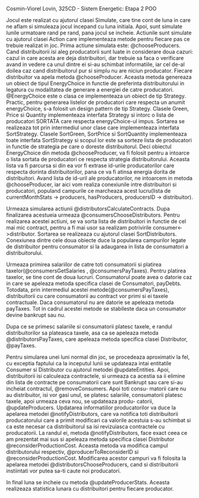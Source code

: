 Cosmin-Viorel Lovin, 325CD - Sistem Energetic: Etapa 2 POO

Jocul este realizat cu ajutorul clasei Simulate, care tine cont de luna 
in care ne aflam si simuleaza jocul incepand cu luna initiala. Apoi,
sunt simulate lunile urmatoare rand pe rand, pana jocul se incheie.
Actiunile sunt simulate cu ajutorul clasei Action care implementeaza
metode pentru fiecare pas ce trebuie realizat in joc. Prima actiune 
simulata este:
@chooseProducers.
Cand distribuitorii isi aleg producatorii sunt luate in considerare
doua cazuri: cazul in care acesta are deja distribuitori, dar trebuie 
sa faca o verificare avand in vedere ca unul dintre ei si-au schimbat
informatiile, iar cel de-al doilea caz cand distribuitorul pur si 
simplu nu are niciun producator. Fiecare distribuitor va apela metoda
@chooseProducer. Aceasta metoda genereaza un obiect de tipul 
EnergyChoice in functie de preferinta distribuitorului in legatura
cu modalitatea de generare a energiei de catre producatori. 
@EnergyChoice este o clasa ce implementeaza un obiect de tip Strategy.
Practic, pentru generarea listelor de producatori care respecta un
anumit energyChoice, s-a folosit un design pattern de tip Strategy.
Clasele Green, Price si Quantity implementeaza interfata Strategy si
intorc o lista de producatori SORTATA care respecta energyChoice-ul 
impus. Sortarea se realizeaza tot prin intermediul unor clase care
implementeaza interfata SortStrategy. Clasele SortGreen, SortPrice si
SortQuantity implementeaza toate interfata SortStrategy si scopul lor
este sa sorteze lista de producatori in functie de strategia pe care
o doreste distribuitorul.
Deci obiectul EnergyChoice din metoda @chooseProducer, va fi folosit
pentru a intoarce o lista sortata de producatori ce respecta strategia 
distribuitorului. Aceasta lista va fi parcursa si din ea vor fi extrase
id-urile producatorilor care respecta dorinta distribuitorilor, pana ce
va fi atinsa energia dorita de distribuitori.
Avand lista de id-uril ale producatorilor, ne intoarcem in metoda 
@chooseProducer, iar aici vom realiza conexiunile intre distribuitori
si producatori, populand campurile ce marcheaza acest lucru(lista de
currentMonthStats -> producers, hasProducers, producersID -> distribuitor).

Urmeaza simularea actiunii @distributorsCalculateContracts.
Dupa finalizarea acestueia urmeaza @consumersChooseDistributors.
Pentru realizarea acestei actiuni, se va sorta lista de distribuitori
in functie de cel mai mic contract, pentru a fi mai usor sa realizam
potrivirile consumer<->distributor. Sortarea se realizeaza cu ajutorul
clasei SortDistributors. Conexiunea dintre cele doua obiecte duce la 
popularea campurilor legate de distribuitor pentru consumator si la 
adaugarea in lista de consumatori a distribuitorului.

Urmeaza primirea salariilor de catre toti consumatorii si platirea 
taxelor(@consumersGetSalaries , @consumersPayTaxes). Pentru platirea
taxelor, se tine cont de doua lucruri. Consumatorul poate avea o datorie
caz in care se apeleaza metoda specifica clasei de Consumatori, 
payDebts. Totodata, prin intermediul acestei metode(@consumersPayTaxes),
distribuitorii cu care consumatorii au contract vor primi si ei 
taxele contractuale. Daca consumatorul nu are datorie se apeleaza metoda
payTaxes. Tot in cadrul acestei metode se stabileste daca un consumator
devine bankrupt sau nu.

Dupa ce se primesc salariile si consumatorii platesc taxele, e randul
distribuitorilor sa plateasca taxele, asa ca se apeleaza metoda
@distributorsPayTaxes, care apeleaza metoda specifica clasei
Distributor, @payTaxes.

Pentru simularea unei luni normal din joc, se procedeaza aproximativ 
la fel, cu exceptia faptului ca la inceputul lunii se updateaza intai
entitatile Consumer si Distributor cu ajutorul metodei @updateEntities.
Apoi, distribuitorii isi calculeaza contractele, si urmeaza ca acestia
sa ii elimine din lista de contracte pe consumatorii care sunt Bankrupt
sau care si-au incheiat contractul, @removeConsumers. Apoi toti consu-
matorii care nu au distribuitor, isi vor gasi unul, se platesc salariile,
consumatorii platesc taxele, apoi urmeaza ceva nou, se updateaza produ-
catorii, @updateProducers. Updatarea informatiilor producatorilor va 
duce la apelarea metodei @notifyDistributors, care va notifica toti
distribuitorii producatorului care a primit modificari ca valorile
acestuia s-au schimbat si ca este necesar ca distribuitorul sa isi
revizuiasca contractele cu producatorii. La randul ei, metoda 
@notifyDistributors, face exact ceea ce am prezentat mai sus
si apeleaza metoda specifica clasei Distributor @reconsiderProductionCost.
Aceasta metoda va modifica campul distributorului respectiv, 
@producerToReconsiderID si @reconsiderProductionCost.
Modificarea acestor campuri va fi folosita la apelarea metodei
@distributorsChooseProducers, cand si distribuitorii instiintati vor 
putea sa-ti caute noi producatori.

In final luna se incheie cu metoda @updateProducerStats. Aceasta
realizeaza statistica lunara cu distribuitori pentru fiecare producator.

